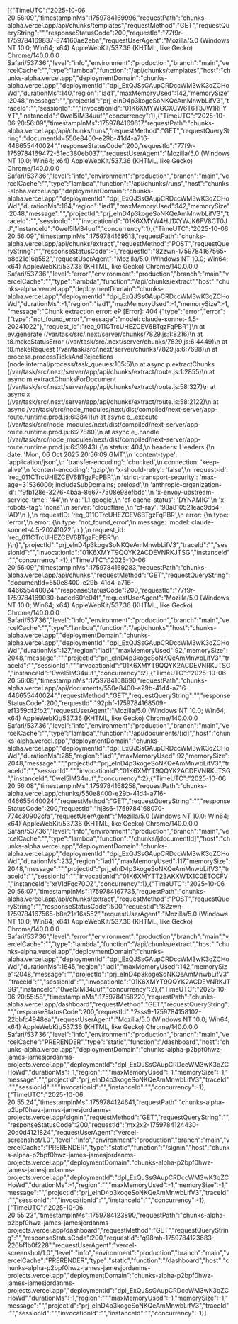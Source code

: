 [{"TimeUTC":"2025-10-06 20:56:09","timestampInMs":1759784169996,"requestPath":"chunks-alpha.vercel.app/api/chunks/templates","requestMethod":"GET","requestQueryString":"","responseStatusCode":200,"requestId":"77f9r-1759784169837-874160ae2eba","requestUserAgent":"Mozilla/5.0 (Windows NT 10.0; Win64; x64) AppleWebKit/537.36 (KHTML, like Gecko) Chrome/140.0.0.0 Safari/537.36","level":"info","environment":"production","branch":"main","vercelCache":"","type":"lambda","function":"/api/chunks/templates","host":"chunks-alpha.vercel.app","deploymentDomain":"chunks-alpha.vercel.app","deploymentId":"dpl_ExQJSsGAupCRDccWM3wK3qZCHoWd","durationMs":140,"region":"iad1","maxMemoryUsed":142,"memorySize":2048,"message":"","projectId":"prj_eInD4p3kogeSoNKQeAmMnwbLifV3","traceId":"","sessionId":"","invocationId":"01K6XMYWGCXCW6T6T3JW1RFYYT","instanceId":"0wel5lM34uuf","concurrency":1},{"TimeUTC":"2025-10-06 20:56:09","timestampInMs":1759784169617,"requestPath":"chunks-alpha.vercel.app/api/chunks/runs","requestMethod":"GET","requestQueryString":"documentId=550e8400-e29b-41d4-a716-446655440024","responseStatusCode":200,"requestId":"77f9r-1759784169472-51ec380eb037","requestUserAgent":"Mozilla/5.0 (Windows NT 10.0; Win64; x64) AppleWebKit/537.36 (KHTML, like Gecko) Chrome/140.0.0.0 Safari/537.36","level":"info","environment":"production","branch":"main","vercelCache":"","type":"lambda","function":"/api/chunks/runs","host":"chunks-alpha.vercel.app","deploymentDomain":"chunks-alpha.vercel.app","deploymentId":"dpl_ExQJSsGAupCRDccWM3wK3qZCHoWd","durationMs":164,"region":"iad1","maxMemoryUsed":142,"memorySize":2048,"message":"","projectId":"prj_eInD4p3kogeSoNKQeAmMnwbLifV3","traceId":"","sessionId":"","invocationId":"01K6XMYW4HJ1XYWJK6FV8CT0JJ","instanceId":"0wel5lM34uuf","concurrency":1},{"TimeUTC":"2025-10-06 20:56:09","timestampInMs":1759784169513,"requestPath":"chunks-alpha.vercel.app/api/chunks/extract","requestMethod":"POST","requestQueryString":"","responseStatusCode":-1,"requestId":"82zwn-1759784167565-b8e21e16a552","requestUserAgent":"Mozilla/5.0 (Windows NT 10.0; Win64; x64) AppleWebKit/537.36 (KHTML, like Gecko) Chrome/140.0.0.0 Safari/537.36","level":"error","environment":"production","branch":"main","vercelCache":"","type":"lambda","function":"/api/chunks/extract","host":"chunks-alpha.vercel.app","deploymentDomain":"chunks-alpha.vercel.app","deploymentId":"dpl_ExQJSsGAupCRDccWM3wK3qZCHoWd","durationMs":-1,"region":"iad1","maxMemoryUsed":-1,"memorySize":-1,"message":"Chunk extraction error: eP [Error]: 404 {\"type\":\"error\",\"error\":{\"type\":\"not_found_error\",\"message\":\"model: claude-sonnet-4.5-20241022\"},\"request_id\":\"req_011CTrcUHEZCEV6BTgzFqPBR\"}\n    at ev.generate (/var/task/src/.next/server/chunks/7829.js:1:8216)\n    at t8.makeStatusError (/var/task/src/.next/server/chunks/7829.js:6:4449)\n    at t8.makeRequest (/var/task/src/.next/server/chunks/7829.js:6:7698)\n    at process.processTicksAndRejections (node:internal/process/task_queues:105:5)\n    at async p.extractChunks (/var/task/src/.next/server/app/api/chunks/extract/route.js:1:2855)\n    at async m.extractChunksForDocument (/var/task/src/.next/server/app/api/chunks/extract/route.js:58:327)\n    at async x (/var/task/src/.next/server/app/api/chunks/extract/route.js:58:2122)\n    at async /var/task/src/node_modules/next/dist/compiled/next-server/app-route.runtime.prod.js:6:38411\n    at async e_.execute (/var/task/src/node_modules/next/dist/compiled/next-server/app-route.runtime.prod.js:6:27880)\n    at async e_.handle (/var/task/src/node_modules/next/dist/compiled/next-server/app-route.runtime.prod.js:6:39943) {\n  status: 404,\n  headers: Headers {\n    date: 'Mon, 06 Oct 2025 20:56:09 GMT',\n    'content-type': 'application/json',\n    'transfer-encoding': 'chunked',\n    connection: 'keep-alive',\n    'content-encoding': 'gzip',\n    'x-should-retry': 'false',\n    'request-id': 'req_011CTrcUHEZCEV6BTgzFqPBR',\n    'strict-transport-security': 'max-age=31536000; includeSubDomains; preload',\n    'anthropic-organization-id': 'f9fb128e-3276-4baa-8667-7508e98efbdc',\n    'x-envoy-upstream-service-time': '44',\n    via: '1.1 google',\n    'cf-cache-status': 'DYNAMIC',\n    'x-robots-tag': 'none',\n    server: 'cloudflare',\n    'cf-ray': '98a810521eac9db4-IAD'\n  },\n  requestID: 'req_011CTrcUHEZCEV6BTgzFqPBR',\n  error: {\n    type: 'error',\n    error: {\n      type: 'not_found_error',\n      message: 'model: claude-sonnet-4.5-20241022'\n    },\n    request_id: 'req_011CTrcUHEZCEV6BTgzFqPBR'\n  }\n}","projectId":"prj_eInD4p3kogeSoNKQeAmMnwbLifV3","traceId":"","sessionId":"","invocationId":"01K6XMYT9QQYK2ACDEVNRKJTSG","instanceId":"","concurrency":-1},{"TimeUTC":"2025-10-06 20:56:09","timestampInMs":1759784169283,"requestPath":"chunks-alpha.vercel.app/api/chunks","requestMethod":"GET","requestQueryString":"documentId=550e8400-e29b-41d4-a716-446655440024","responseStatusCode":200,"requestId":"77f9r-1759784169030-baded60fe04f","requestUserAgent":"Mozilla/5.0 (Windows NT 10.0; Win64; x64) AppleWebKit/537.36 (KHTML, like Gecko) Chrome/140.0.0.0 Safari/537.36","level":"info","environment":"production","branch":"main","vercelCache":"","type":"lambda","function":"/api/chunks","host":"chunks-alpha.vercel.app","deploymentDomain":"chunks-alpha.vercel.app","deploymentId":"dpl_ExQJSsGAupCRDccWM3wK3qZCHoWd","durationMs":127,"region":"iad1","maxMemoryUsed":92,"memorySize":2048,"message":"","projectId":"prj_eInD4p3kogeSoNKQeAmMnwbLifV3","traceId":"","sessionId":"","invocationId":"01K6XMYT9QQYK2ACDEVNRKJTSG","instanceId":"0wel5lM34uuf","concurrency":2},{"TimeUTC":"2025-10-06 20:56:08","timestampInMs":1759784168690,"requestPath":"chunks-alpha.vercel.app/api/documents/550e8400-e29b-41d4-a716-446655440024","requestMethod":"GET","requestQueryString":"","responseStatusCode":200,"requestId":"92phf-1759784168509-ef1359df2fb2","requestUserAgent":"Mozilla/5.0 (Windows NT 10.0; Win64; x64) AppleWebKit/537.36 (KHTML, like Gecko) Chrome/140.0.0.0 Safari/537.36","level":"info","environment":"production","branch":"main","vercelCache":"","type":"lambda","function":"/api/documents/[id]","host":"chunks-alpha.vercel.app","deploymentDomain":"chunks-alpha.vercel.app","deploymentId":"dpl_ExQJSsGAupCRDccWM3wK3qZCHoWd","durationMs":285,"region":"iad1","maxMemoryUsed":92,"memorySize":2048,"message":"","projectId":"prj_eInD4p3kogeSoNKQeAmMnwbLifV3","traceId":"","sessionId":"","invocationId":"01K6XMYT9QQYK2ACDEVNRKJTSG","instanceId":"0wel5lM34uuf","concurrency":2},{"TimeUTC":"2025-10-06 20:56:08","timestampInMs":1759784168258,"requestPath":"chunks-alpha.vercel.app/chunks/550e8400-e29b-41d4-a716-446655440024","requestMethod":"GET","requestQueryString":"","responseStatusCode":200,"requestId":"hj8s6-1759784168070-774c30902cfa","requestUserAgent":"Mozilla/5.0 (Windows NT 10.0; Win64; x64) AppleWebKit/537.36 (KHTML, like Gecko) Chrome/140.0.0.0 Safari/537.36","level":"info","environment":"production","branch":"main","vercelCache":"","type":"lambda","function":"/chunks/[documentId]","host":"chunks-alpha.vercel.app","deploymentDomain":"chunks-alpha.vercel.app","deploymentId":"dpl_ExQJSsGAupCRDccWM3wK3qZCHoWd","durationMs":232,"region":"iad1","maxMemoryUsed":117,"memorySize":2048,"message":"","projectId":"prj_eInD4p3kogeSoNKQeAmMnwbLifV3","traceId":"","sessionId":"","invocationId":"01K6XMYTT23AKXW1X1C0ETCCFV","instanceId":"xrVIdFqc70OZ","concurrency":1},{"TimeUTC":"2025-10-06 20:56:07","timestampInMs":1759784167735,"requestPath":"chunks-alpha.vercel.app/api/chunks/extract","requestMethod":"POST","requestQueryString":"","responseStatusCode":500,"requestId":"82zwn-1759784167565-b8e21e16a552","requestUserAgent":"Mozilla/5.0 (Windows NT 10.0; Win64; x64) AppleWebKit/537.36 (KHTML, like Gecko) Chrome/140.0.0.0 Safari/537.36","level":"error","environment":"production","branch":"main","vercelCache":"","type":"lambda","function":"/api/chunks/extract","host":"chunks-alpha.vercel.app","deploymentDomain":"chunks-alpha.vercel.app","deploymentId":"dpl_ExQJSsGAupCRDccWM3wK3qZCHoWd","durationMs":1845,"region":"iad1","maxMemoryUsed":142,"memorySize":2048,"message":"","projectId":"prj_eInD4p3kogeSoNKQeAmMnwbLifV3","traceId":"","sessionId":"","invocationId":"01K6XMYT9QQYK2ACDEVNRKJTSG","instanceId":"0wel5lM34uuf","concurrency":2},{"TimeUTC":"2025-10-06 20:55:58","timestampInMs":1759784158220,"requestPath":"chunks-alpha.vercel.app/dashboard","requestMethod":"GET","requestQueryString":"","responseStatusCode":200,"requestId":"2sss9-1759784158102-22bbfc4948ea","requestUserAgent":"Mozilla/5.0 (Windows NT 10.0; Win64; x64) AppleWebKit/537.36 (KHTML, like Gecko) Chrome/140.0.0.0 Safari/537.36","level":"info","environment":"production","branch":"main","vercelCache":"PRERENDER","type":"static","function":"/dashboard","host":"chunks-alpha.vercel.app","deploymentDomain":"chunks-alpha-p2bpf0hwz-james-jamesjordanms-projects.vercel.app","deploymentId":"dpl_ExQJSsGAupCRDccWM3wK3qZCHoWd","durationMs":-1,"region":"","maxMemoryUsed":-1,"memorySize":-1,"message":"","projectId":"prj_eInD4p3kogeSoNKQeAmMnwbLifV3","traceId":"","sessionId":"","invocationId":"","instanceId":"","concurrency":-1},{"TimeUTC":"2025-10-06 20:55:24","timestampInMs":1759784124641,"requestPath":"chunks-alpha-p2bpf0hwz-james-jamesjordanms-projects.vercel.app/signin","requestMethod":"GET","requestQueryString":"","responseStatusCode":200,"requestId":"mx2x2-1759784124430-20d0d4121824","requestUserAgent":"vercel-screenshot/1.0","level":"info","environment":"production","branch":"main","vercelCache":"PRERENDER","type":"static","function":"/signin","host":"chunks-alpha-p2bpf0hwz-james-jamesjordanms-projects.vercel.app","deploymentDomain":"chunks-alpha-p2bpf0hwz-james-jamesjordanms-projects.vercel.app","deploymentId":"dpl_ExQJSsGAupCRDccWM3wK3qZCHoWd","durationMs":-1,"region":"","maxMemoryUsed":-1,"memorySize":-1,"message":"","projectId":"prj_eInD4p3kogeSoNKQeAmMnwbLifV3","traceId":"","sessionId":"","invocationId":"","instanceId":"","concurrency":-1},{"TimeUTC":"2025-10-06 20:55:23","timestampInMs":1759784123890,"requestPath":"chunks-alpha-p2bpf0hwz-james-jamesjordanms-projects.vercel.app/dashboard","requestMethod":"GET","requestQueryString":"","responseStatusCode":200,"requestId":"q98mh-1759784123683-226bf1b0f228","requestUserAgent":"vercel-screenshot/1.0","level":"info","environment":"production","branch":"main","vercelCache":"PRERENDER","type":"static","function":"/dashboard","host":"chunks-alpha-p2bpf0hwz-james-jamesjordanms-projects.vercel.app","deploymentDomain":"chunks-alpha-p2bpf0hwz-james-jamesjordanms-projects.vercel.app","deploymentId":"dpl_ExQJSsGAupCRDccWM3wK3qZCHoWd","durationMs":-1,"region":"","maxMemoryUsed":-1,"memorySize":-1,"message":"","projectId":"prj_eInD4p3kogeSoNKQeAmMnwbLifV3","traceId":"","sessionId":"","invocationId":"","instanceId":"","concurrency":-1}]
